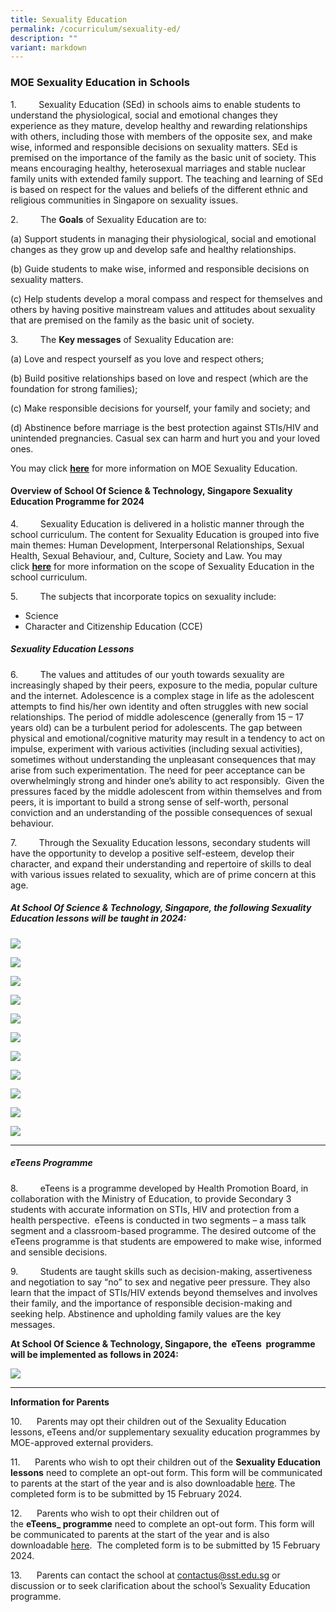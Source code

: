 ```yaml
---
title: Sexuality Education
permalink: /cocurriculum/sexuality-ed/
description: ""
variant: markdown
---
```

### MOE Sexuality Education in Schools

1.         Sexuality Education (SEd) in schools aims to enable students to understand the physiological, social and emotional changes they experience as they mature, develop healthy and rewarding relationships with others, including those with members of the opposite sex, and make wise, informed and responsible decisions on sexuality matters. SEd is premised on the importance of the family as the basic unit of society. This means encouraging healthy, heterosexual marriages and stable nuclear family units with extended family support. The teaching and learning of SEd is based on respect for the values and beliefs of the different ethnic and religious communities in Singapore on sexuality issues.

2.         The **Goals** of Sexuality Education are to:

(a) Support students in managing their physiological, social                  and emotional changes as they grow up and develop                      safe and healthy relationships.

(b) Guide students to make wise, informed and responsible                  decisions on sexuality matters.

(c) Help students develop a moral compass and respect for                 themselves and others by having positive mainstream                     values and attitudes about sexuality that are premised on               the family as the basic unit of society.
		 

3.         The **Key messages** of Sexuality Education are:

(a)          Love and respect yourself as you love and respect others;

(b) Build positive relationships based on love and respect                    (which are the foundation for strong families);

(c) Make responsible decisions for yourself, your family and                  society; and

(d) Abstinence before marriage is the best protection against                STIs/HIV and unintended pregnancies. Casual sex can harm            and hurt you and your loved ones.

You may click [**here**](https://www.moe.gov.sg/education-in-sg/our-programmes/sexuality-education) for more information on MOE Sexuality Education.


#### Overview of School Of Science & Technology, Singapore Sexuality Education Programme for 2024

4.         Sexuality Education is delivered in a holistic manner through the school curriculum. The content for Sexuality Education is grouped into five main themes: Human Development, Interpersonal Relationships, Sexual Health, Sexual Behaviour, and, Culture, Society and Law. You may click [**here**](https://www.moe.gov.sg/education-in-sg/our-programmes/sexuality-education/scope-and-teaching-approach) for more information on the scope of Sexuality Education in the school curriculum. 

5.         The subjects that incorporate topics on sexuality include:

*   Science
*   Character and Citizenship Education (CCE)

##### Sexuality Education Lessons

6.         The values and attitudes of our youth towards sexuality are increasingly shaped by their peers, exposure to the media, popular culture and the internet. Adolescence is a complex stage in life as the adolescent attempts to find his/her own identity and often struggles with new social relationships. The period of middle adolescence (generally from 15 – 17 years old) can be a turbulent period for adolescents. The gap between physical and emotional/cognitive maturity may result in a tendency to act on impulse, experiment with various activities (including sexual activities), sometimes without understanding the unpleasant consequences that may arise from such experimentation. The need for peer acceptance can be overwhelmingly strong and hinder one’s ability to act responsibly.  Given the pressures faced by the middle adolescent from within themselves and from peers, it is important to build a strong sense of self-worth, personal conviction and an understanding of the possible consequences of sexual behaviour. 

7.         Through the Sexuality Education lessons, secondary students will have the opportunity to develop a positive self-esteem, develop their character, and expand their understanding and repertoire of skills to deal with various issues related to sexuality, which are of prime concern at this age.    


##### At School Of Science & Technology, Singapore, the following Sexuality Education lessons will be taught in 2024:

![](/images/Curriculum/Sec_1.jpg)

![](/images/Curriculum/Sec_1_a__2.jpg)

![](/images/Curriculum/Sec_1_b_.jpg)

![](/images/Curriculum/Sec_2.jpg)

![](/images/Curriculum/Sec_2_a_.jpg)

![](/images/Curriculum/Sec_2_b_.jpg)

![](/images/Curriculum/Sec_3.jpg)

![](/images/Curriculum/Sec_3__a_.jpg)

![](/images/Curriculum/Sec_4.jpg)

![](/images/Curriculum/Sec_4__a_.jpg)

![](/images/Curriculum/Sec_4_b_.jpg)
* * *
##### eTeens Programme

8.         eTeens is a programme developed by Health Promotion Board, in collaboration with the Ministry of Education, to provide Secondary 3 students with accurate information on STIs, HIV and protection from a health perspective.  eTeens is conducted in two segments – a mass talk segment and a classroom-based programme.  The desired outcome of the eTeens programme is that students are empowered to make wise, informed and sensible decisions.

9.         Students are taught skills such as decision-making, assertiveness and negotiation to say “no” to sex and negative peer pressure. They also learn that the impact of STIs/HIV extends beyond themselves and involves their family, and the importance of responsible decision-making and seeking help. Abstinence and upholding family values are the key messages.

**At School Of Science & Technology, Singapore, the  eTeens  programme will be implemented as follows in 2024:**

![](/images/Curriculum/e_teems_programme.jpg)

* * *

**Information for Parents**

10.      Parents may opt their children out of the Sexuality Education lessons, eTeens and/or supplementary sexuality education programmes by MOE-approved external providers.

11.      Parents who wish to opt their children out of the **Sexuality Education lessons** need to complete an opt-out form. This form will be communicated to parents at the start of the year and is also downloadable [here](https://drive.google.com/file/d/1VsKcPZa2QDcoqofqFDAqsfmb7xthVyUx/view?usp=sharing).
The completed form is to be submitted by 15 February 2024.

12.      Parents who wish to opt their children out of the **eTeens_ programme** need to complete an opt-out form. This form will be communicated to parents at the start of the year and is also downloadable [here](https://drive.google.com/file/d/14V3JmlluAqZvSMJBVPWaeGUFGD_QrUeX/view?usp=sharing).  The completed form is to be submitted by 15 February 2024.

13.      Parents can contact the school at [contactus@sst.edu.sg](mailto:contactus@sst.edu.sgf) or discussion or to seek clarification about the school’s Sexuality Education programme.

